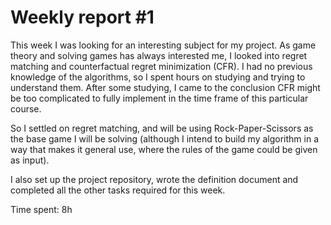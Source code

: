 # Weekly report #1

This week I was looking for an interesting subject for my project. As game theory and solving games has always interested me, I looked into regret matching and counterfactual regret minimization (CFR). I had no previous knowledge of the algorithms, so I spent hours on studying and trying to understand them. After some studying, I came to the conclusion CFR might be too complicated to fully implement in the time frame of this particular course.

So I settled on regret matching, and will be using Rock-Paper-Scissors as the base game I will be solving (although I intend to build my algorithm in a way that makes it general use, where the rules of the game could be given as input).

I also set up the project repository, wrote the definition document and completed all the other tasks required for this week.

Time spent: 8h
